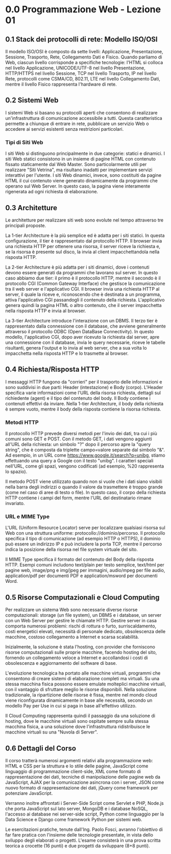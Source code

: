 # 0.0 Programmazione Web - Lezione 01

## 0.1 Stack dei protocolli di rete: Modello ISO/OSI

Il modello ISO/OSI è composto da sette livelli: Applicazione, Presentazione, Sessione, Trasporto, Rete, Collegamento Dati e Fisico. Quando parliamo di Web, ciascun livello corrisponde a specifiche tecnologie: l'HTML si colloca nel livello Applicazione, UNICODE/UTF-8 nel livello Presentazione, HTTP/HTTPS nel livello Sessione, TCP nel livello Trasporto, IP nel livello Rete, protocolli come CSMA/CD, 802.11, LTE nel livello Collegamento Dati, mentre il livello Fisico rappresenta l'hardware di rete.

## 0.2 Sistemi Web

I sistemi Web si basano su protocolli aperti che consentono di realizzare un'infrastruttura di comunicazione accessibile a tutti. Questa caratteristica permette a chiunque di entrare in rete, pubblicare un servizio Web o accedere ai servizi esistenti senza restrizioni particolari.

### Tipi di Siti Web

I siti Web si distinguono principalmente in due categorie: statici e dinamici. I siti Web statici consistono in un insieme di pagine HTML con contenuto fissato staticamente dal Web Master. Sono particolarmente utili per realizzare "Siti Vetrina", ma risultano inadatti per implementare servizi interattivi per l'utente. I siti Web dinamici, invece, sono costituiti da pagine HTML il cui contenuto viene generato dinamicamente da programmi che operano sul Web Server. In questo caso, la pagina viene interamente rigenerata ad ogni richiesta di elaborazione.

## 0.3 Architetture

Le architetture per realizzare siti web sono evolute nel tempo attraverso tre principali proposte. 

La 1-tier Architecture è la più semplice ed è adatta per i siti statici. In questa configurazione, il tier è rappresentato dal protocollo HTTP. Il browser invia una richiesta HTTP per ottenere una risorsa, il server riceve la richiesta e, se la risorsa è presente sul disco, la invia al client impacchettandola nella risposta HTTP.

La 2-tier Architecture è più adatta per i siti dinamici, dove i contenuti devono essere generati da programmi che lavorano sul server. In questo caso abbiamo due tier: il primo è il protocollo HTTP, mentre il secondo è il protocollo CGI (Common Gateway Interface) che gestisce la comunicazione tra il web server e l'applicativo CGI. Il browser invia una richiesta HTTP al server, il quale la riceve e, riconoscendo che è destinata a un programma, attiva l'applicativo CGI passandogli il contenuto della richiesta. L'applicativo genera quindi la pagina HTML o altro contenuto, che il server impacchetta nella risposta HTTP e invia al browser.

La 3-tier Architecture introduce l'interazione con un DBMS. Il terzo tier è rappresentato dalla connessione con il database, che avviene generalmente attraverso il protocollo ODBC (Open DataBase Connectivity). In questo modello, l'applicativo CGI, dopo aver ricevuto la richiesta dal server, apre una connessione con il database, invia le query necessarie, riceve le tabelle risultanti, genera l'output e lo invia al web server, che a sua volta lo impacchetta nella risposta HTTP e lo trasmette al browser.

## 0.4 Richiesta/Risposta HTTP

I messaggi HTTP fungono da "corrieri" per il trasporto delle informazioni e sono suddivisi in due parti: Header (intestazione) e Body (corpo). L'Header specifica varie informazioni come l'URL della risorsa richiesta, dettagli sul richiedente (agent) e il tipo del contenuto del body. Il Body contiene i contenuti effettivi da inviare. Nella 1-tier Architecture, il body della richiesta è sempre vuoto, mentre il body della risposta contiene la risorsa richiesta.

### Metodi HTTP

Il protocollo HTTP prevede diversi metodi per l'invio dei dati, tra cui i più comuni sono GET e POST. Con il metodo GET, i dati vengono aggiunti all'URL della richiesta: un simbolo "?" dopo il percorso apre la "query string", che è composta da triplette campo=valore separate dal simbolo "&". Ad esempio, in un URL come https://www.google.it/search?q=unibg, stiamo effettuando una query a Google con il testo "unibg". I caratteri speciali nell'URL, come gli spazi, vengono codificati (ad esempio, %20 rappresenta lo spazio).

Il metodo POST viene utilizzato quando non si vuole che i dati siano visibili nella barra degli indirizzi o quando il valore da trasmettere è troppo grande (come nel caso di aree di testo o file). In questo caso, il corpo della richiesta HTTP contiene i campi del form, mentre l'URL del destinatario rimane invariato.

### URL e MIME Type

L'URL (Uniform Resource Locator) serve per localizzare qualsiasi risorsa sul Web con una struttura uniforme: protocollo://dominio/percorso. Il protocollo specifica il tipo di comunicazione (ad esempio HTTP o HTTPS), il dominio può essere un indirizzo IP e può includere la porta TCP, mentre il percorso indica la posizione della risorsa nel file system virtuale del sito.

Il MIME Type specifica il formato del contenuto del Body della risposta HTTP. Esempi comuni includono text/plain per testo semplice, text/html per pagine web, image/png e img/jpeg per immagini, audio/mpeg per file audio, application/pdf per documenti PDF e application/msword per documenti Word.

## 0.5 Risorse Computazionali e Cloud Computing

Per realizzare un sistema Web sono necessarie diverse risorse computazionali: storage (un file system), un DBMS e i database, un server con un Web Server per gestire le chiamate HTTP. Gestire server in casa comporta numerosi problemi: rischi di rottura o furto, surriscaldamento, costi energetici elevati, necessità di personale dedicato, obsolescenza delle macchine, costoso collegamento a Internet e scarsa scalabilità.

Inizialmente, la soluzione è stata l'hosting, con provider che forniscono risorse computazionali sulle proprie macchine, facendo hosting del sito, fornendo un collegamento veloce a Internet e accollandosi i costi di obsolescenza e aggiornamento del software di base.

L'evoluzione tecnologica ha portato alle macchine virtuali, programmi che consentono di creare sistemi di elaborazione completi ma virtuali. Su una stessa macchina fisica possono essere emulate molteplici macchine virtuali, con il vantaggio di sfruttare meglio le risorse disponibili. Nella soluzione tradizionale, la ripartizione delle risorse è fissa, mentre nel mondo cloud viene riconfigurata dinamicamente in base alle necessità, secondo un modello Pay per Use in cui si paga in base all'effettivo utilizzo.

Il Cloud Computing rappresenta quindi il passaggio da una soluzione di hosting, dove le macchine virtuali sono ospitate sempre sulla stessa macchina fisica, a una soluzione dove l'infrastruttura ridistribuisce le macchine virtuali su una "Nuvola di Server".

## 0.6 Dettagli del Corso

Il corso tratterà numerosi argomenti relativi alla programmazione web: HTML e CSS per la struttura e lo stile delle pagine, JavaScript come linguaggio di programmazione client-side, XML come formato di rappresentazione dei dati, tecniche di manipolazione delle pagine web da JavaScript, AJAX per la comunicazione asincrona con i server, JSON come nuovo formato di rappresentazione dei dati, jQuery come framework per potenziare JavaScript.

Verranno inoltre affrontati i Server-Side Script come Servlet e PHP, Node.js che porta JavaScript sul lato server, MongoDB e i database NoSQL, l'accesso ai database nei server-side script, Python come linguaggio per la Data Science e Django come framework Python per sistemi web.

Le esercitazioni pratiche, tenute dall'Ing. Paolo Fosci, avranno l'obiettivo di far fare pratica con l'insieme delle tecnologie presentate, in vista dello sviluppo degli elaborati o progetti. L'esame consisterà in una prova scritta teorica a crocette (16 punti) e due progetti da sviluppare (8+8 punti).
